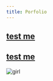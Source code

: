 ```yaml
---
title: Porfolio
---
```






## [test me](https://www.youtube.com/)          
## [test me](https://www.youtube.com/)

![girl](https://user-images.githubusercontent.com/34174086/33789064-73f7b82e-dc4c-11e7-81e4-4256f2704501.jpg)
